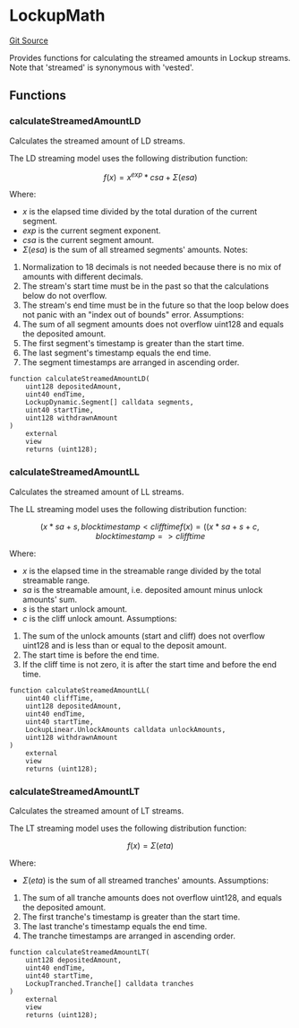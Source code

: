 # LockupMath

[Git Source](https://github.com/sablier-labs/lockup/blob/58eaac45c20c57a93b73d887c714e68f061ec3e6/src/libraries/LockupMath.sol)

Provides functions for calculating the streamed amounts in Lockup streams. Note that 'streamed' is synonymous with
'vested'.

## Functions

### calculateStreamedAmountLD

Calculates the streamed amount of LD streams.

The LD streaming model uses the following distribution function:

$$
f(x) = x^{exp} * csa + \Sigma(esa)
$$

Where:

- $x$ is the elapsed time divided by the total duration of the current segment.
- $exp$ is the current segment exponent.
- $csa$ is the current segment amount.
- $\Sigma(esa)$ is the sum of all streamed segments' amounts. Notes:

1. Normalization to 18 decimals is not needed because there is no mix of amounts with different decimals.
2. The stream's start time must be in the past so that the calculations below do not overflow.
3. The stream's end time must be in the future so that the loop below does not panic with an "index out of bounds"
   error. Assumptions:
4. The sum of all segment amounts does not overflow uint128 and equals the deposited amount.
5. The first segment's timestamp is greater than the start time.
6. The last segment's timestamp equals the end time.
7. The segment timestamps are arranged in ascending order.

```solidity
function calculateStreamedAmountLD(
    uint128 depositedAmount,
    uint40 endTime,
    LockupDynamic.Segment[] calldata segments,
    uint40 startTime,
    uint128 withdrawnAmount
)
    external
    view
    returns (uint128);
```

### calculateStreamedAmountLL

Calculates the streamed amount of LL streams.

The LL streaming model uses the following distribution function:

$$
( x * sa + s, block timestamp < cliff time
f(x) = (
( x * sa + s + c, block timestamp => cliff time
$$

Where:

- $x$ is the elapsed time in the streamable range divided by the total streamable range.
- $sa$ is the streamable amount, i.e. deposited amount minus unlock amounts' sum.
- $s$ is the start unlock amount.
- $c$ is the cliff unlock amount. Assumptions:

1. The sum of the unlock amounts (start and cliff) does not overflow uint128 and is less than or equal to the deposit
   amount.
2. The start time is before the end time.
3. If the cliff time is not zero, it is after the start time and before the end time.

```solidity
function calculateStreamedAmountLL(
    uint40 cliffTime,
    uint128 depositedAmount,
    uint40 endTime,
    uint40 startTime,
    LockupLinear.UnlockAmounts calldata unlockAmounts,
    uint128 withdrawnAmount
)
    external
    view
    returns (uint128);
```

### calculateStreamedAmountLT

Calculates the streamed amount of LT streams.

The LT streaming model uses the following distribution function:

$$
f(x) = \Sigma(eta)
$$

Where:

- $\Sigma(eta)$ is the sum of all streamed tranches' amounts. Assumptions:

1. The sum of all tranche amounts does not overflow uint128, and equals the deposited amount.
2. The first tranche's timestamp is greater than the start time.
3. The last tranche's timestamp equals the end time.
4. The tranche timestamps are arranged in ascending order.

```solidity
function calculateStreamedAmountLT(
    uint128 depositedAmount,
    uint40 endTime,
    uint40 startTime,
    LockupTranched.Tranche[] calldata tranches
)
    external
    view
    returns (uint128);
```
